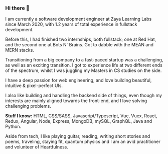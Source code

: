 ### Hi there 👋

<!--
**FrozenHearth/FrozenHearth** is a ✨ _special_ ✨ repository because its `README.md` (this file) appears on your GitHub profile.

Here are some ideas to get you started:

- 🔭 I’m currently working on ...
- 🌱 I’m currently learning ...
- 👯 I’m looking to collaborate on ...
- 🤔 I’m looking for help with ...
- 💬 Ask me about ...
- 📫 How to reach me: ...
- ⚡ Fun fact: ...-->

I am currently a software development engineer at Zaya Learning Labs since March 2020, with 1.2 years of total experience in fullstack development.

Before this, I had finished two internships, both fullstack; one at Red Hat, and the second one at Bots N' Brains. Got to dabble with the MEAN and MERN stacks.

Transitioning from a big company to a fast-paced startup was a challenging, as well as an exciting transition. I got to experience life at two different ends of the spectrum, whilst I was juggling my Masters in CS studies on the side.

I have a deep passion for web engineering, and love building beautiful, intuitive & pixel-perfect UIs.

I also like building and handling the backend side of things, even though my interests are mainly aligned towards the front-end, and I love solving challenging problems.

**Stuff I know:** HTML, CSS/SASS, Javascript/Typescript, Vue, Vuex, React, Redux, Angular, Node, Express, MongoDB, mySQL, GraphQL, Java and Python.

Aside from tech, I like playing guitar, reading, writing short stories and poems, traveling, staying fit, quantum physics and I am an avid practitioner and volunteer of Heartfulness. 

